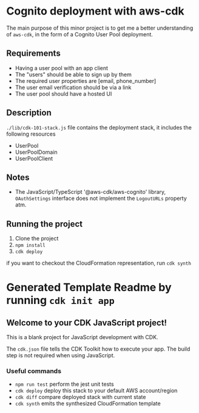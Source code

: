 # Cognito deployment with aws-cdk

The main purpose of this minor project is to get me a better understanding of `aws-cdk`,
in the form of a Cognito User Pool deployment.

## Requirements

- Having a user pool with an app client
- The "users" should be able to sign up by them
- The required user properties are [email, phone_number]
- The user email verification should be via a link
- The user pool should have a hosted UI

## Description

`./lib/cdk-101-stack.js` file contains the deployment stack, it includes the following resources
- UserPool
- UserPoolDomain
- UserPoolClient

## Notes
- The JavaScript/TypeScript '@aws-cdk/aws-cognito' library, `OAuthSettings` interface does not implement the `LogoutURLs` property atm.

## Running the project
1. Clone the project
2. `npm install`
3. `cdk deploy`

if you want to checkout the CloudFormation representation, run `cdk synth`

# Generated Template Readme by running `cdk init app`

## Welcome to your CDK JavaScript project!

This is a blank project for JavaScript development with CDK.

The `cdk.json` file tells the CDK Toolkit how to execute your app. The build step is not required when using JavaScript.

### Useful commands

 * `npm run test`         perform the jest unit tests
 * `cdk deploy`           deploy this stack to your default AWS account/region
 * `cdk diff`             compare deployed stack with current state
 * `cdk synth`            emits the synthesized CloudFormation template
